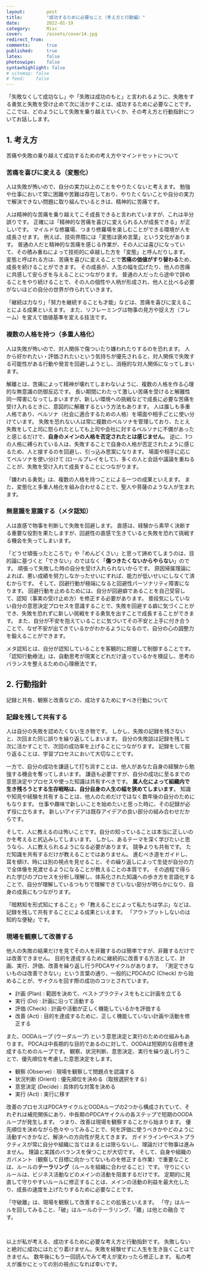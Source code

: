 ```yaml
---
layout:        post
title:         "成功するために必要なこと（考え方と行動編）"
date:          2022-01-19
category:      Misc
cover:         /assets/cover14.jpg
redirect_from:
comments:      true
published:     true
latex:         false
photoswipe:    false
syntaxhighlight: false
# sitemap: false
# feed:    false
---
```


「失敗なくして成功なし」や「失敗は成功のもと」と言われるように、失敗をする勇気と失敗を受け止めて次に活かすことは、成功するために必要なことです。
ここでは、どのようにして失敗を乗り越えていくか、その考え方と行動指針についてお話しします。


## 1. 考え方

苦痛や失敗の乗り越えて成功するための考え方やマインドセットについて

### 苦痛を喜びに変える（変態化）

人は失敗が怖いので、自分の実力以上のことをやりたくないと考えます。
勉強や仕事において常に困難や苦難は存在しており、やりたくないことや自分の実力で解決できない問題に取り組んでいるときは、精神的に苦痛です。

人は精神的な苦痛を乗り越えてこそ成長できると言われていますが、これは半分誤りです。
正確には「精神的な苦痛を喜びに変えられる人が成長できる」が正しいです。
マイルドな修羅場、つまり修羅場を楽しむことができる環境が人を成長させます。
例えば、技術界隈には「変態は褒め言葉」という文化があります。
普通の人だと精神的な苦痛を感じる作業が、その人には喜びになっていて、その積み重ねによって技術的に卓越した方を「変態」と呼んだりします。
変態と呼ばれる方は、苦痛を喜びに変えることで**苦痛の価値がすり替わる**ため、成長を続けることができます。
その成長が、人生の幅を広げたり、他人の苦痛に共感して安らぎを与えることにつながります。
普通の人だったら途中で辞めることをやり続けることで、その人の個性や人柄が形成され、他人と比べる必要がないほどの自分の世界が作られていきます。

「継続は力なり」「努力を継続することも才能」などは、苦痛を喜びに変えることによる成果といえます。
また、リフレーミングは物事の見方や捉え方（フレーム）を変えて価値基準を変える技法です。

### 複数の人格を持つ（多重人格化）

人は失敗が怖いので、対人関係で傷ついたり嫌われたりするのを恐れます。
人から好かれたい・評価されたいという気持ちが優先されると、対人関係で失敗する可能性がある行動や発言を回避しようとし、消極的な対人関係になってしまいます。

解離とは、苦痛によって精神が壊れてしまわないように、複数の人格を作る心理的な無意識の防御反応です。
長い期間にわたって激しい苦痛を受けると解離性同一障害になってしまいますが、新しい環境への挑戦などで成長に必要な苦痛を受け入れるときに、意図的に解離するという方法もあります。
人は誰しも多重人格であり、ペルソナ（社会に適合するための人格）を場面や相手ごとに使い分けています。
失敗を恐れない人は常に複数のペルソナを管理しており、たとえ失敗をして上司に怒られたとしても上司や会社に対するペルソナに不備があったと感じるだけで、**自身のメインの人格を否定されたとは感じません**。
逆に、1つの人格に縛られている人は、失敗することで自身の人格が否定されたように感じるため、人と接するのを回避し、引っ込み思案になります。
場面や相手に応じてペルソナを使い分けて (ロールプレイをして)、多くの人と会話や議論を重ねることが、失敗を受け入れて成長することにつながります。

「嫌われる勇気」は、複数の人格を持つことによる一つの成果といえます。
また、変態化と多重人格化を組み合わせることで、聖人や菩薩のような人が生まれます。

### 無意識を意識する（メタ認知）

人は直感で物事を判断して失敗を回避します。
直感は、経験から素早く決断する重要な役割を果たしますが、回避性の直感で生きていると失敗を恐れて挑戦する機会を失ってしまいます。

「どうせ頑張ったところで」や「めんどくさい」と思って諦めてしまうのは、目的論に基づくと「できない」のではなく「**傷つきたくないからやらない**」のです。
頑張って失敗した時の自分を受け入れられないからです。
原因帰属理論によれば、悪い成績を努力しなかったせいにすれば、能力が低いせいにしなくて済むからです。
そして、回避行動が極端になると回避性パーソナリティ障害になります。
回避行動を止めるためには、自分が回避癖であることを自己受容して、認知（事実の受け止め方）を修正する必要があります。
普段気にしていない自分の意思決定プロセスを意識することで、失敗を回避する癖に気づくことができ、失敗を恐れずに新しい挑戦をする勇気を出すことで成長することができます。
また、自分が不安を抱えていることに気づいてその不安と上手に付き合うことで、なぜ不安が出てきているかがわかるようになるので、自分の心の調整力を鍛えることができます。

メタ認知とは、自分が認知していることを客観的に把握して制御することです。
「認知行動療法」は、自動思考が現実とどれだけ違っているかを検証し、思考のバランスを整えるための心理療法です。


## 2. 行動指針

記録と共有、観察と改善などの、成功するためにすべき行動について

### 記録を残して共有する

人は自分の失敗を認めたくない生き物です。
しかし、失敗の記録を残さないと、次回また同じ誤りを繰り返してしまいます。
自分の失敗談は記録を残して次に活かすことで、次回の成功率を上げることにつながります。
記録をして振り返ることは、学習プロセスにおいて大切なことです。

一方で、自分の成功を謙遜して打ち消すことは、他人があなた自身の経験から勉強する機会を奪ってしまいます。
謙遜も必要ですが、自分の成功に至るまでの意思決定やプロセスや使った知識は共有すべきです。
**属人化によって組織内で生き残ろうとする生存戦略は、自分自身の人生の幅を狭めてしまいます**。
知識や知見や経験を共有することは、他人のためだけではなく数年後の自分のためにもなります。
仕事や趣味で新しいことを始めたいと思った時に、その記録が必ず役に立ちます。
新しいアイデアは既存アイデアの良い部分の組み合わせだからです。

そして、人に教えるのは怖いことです。自分の知っていることは本当に正しいのかを考えると尻込みしてしまいます。
しかし、あるテーマを深く学びたいと思うなら、人に教えられるようになる必要があります。
競争よりも共有です。
ただ知識を共有するだけが教えることではありません。
進むべき道をガイドし、耳を傾け、時には別の視点を見せること、その繰り返しによって生徒が自分の力で全体像を見渡せるようになることが教えることの本質です。
その過程で得られた学びのプロセスを分析し理解し、体系化された知識への歩き方を言語化することで、自分が理解しているつもりで理解できていない部分が明らかになり、自身の成長にもつながります。

「暗黙知を形式知にすること」や「教えることによって私たちは学ぶ」などは、記録を残して共有することによる成果といえます。
「アウトプットしないのは知的な便秘」です。

### 現場を観察して改善する

他人の失敗の結果だけを見てその人を非難するのは簡単ですが、非難するだけでは改善できません。
目的を達成するために継続的に改善する方法として、計画、実行、評価、改善を繰り返し行うPDCAサイクルがあります。
「測定できないものは改善できない」という言葉の通り、一般的にPDCAのC (Check) から始めることが、サイクルを回す際の成功のコツとされています。

- 計画 (Plan) : 範囲を決めて、ベストプラクティスをもとに計画を立てる
- 実行 (Do) : 計画に沿って活動する
- 評価 (Check) : 計画や活動が正しく機能しているかを評価する
- 改善 (Act) : 目的を達成するために、正しく機能していない計画や活動を修正する

また、OODAループ (ウーダループ) という意思決定と実行のための仕組みもあります。
PDCAは中長期的な目的であるのに対して、OODAは短期的な目標を達成するためのループです。
観察、状況判断、意思決定、実行を繰り返し行うことで、優先順位を考慮した意思決定をします。

- 観察 (Observe) : 現場を観察して問題点を認識する
- 状況判断 (Orient) : 優先順位を決める（取捨選択をする）
- 意思決定 (Decide) : 具体的な対策を決める
- 実行 (Act) : 実行に移す

改善のプロセスはPDCAサイクルとOODAループの2つから構成されていて、それぞれは補完関係にあり、中長期のPDCAサイクルの各ステップで短期のOODAループが発生します。
つまり、改善は現場を観察することから始まります。
優先順位を決めながら色々やってみることで、何を評価に使うべきかやどのように活動すべきかなど、解決への方向性が見えてきます。
ガイドラインやベストプラクティスが常に自分や組織に当てはまるとは限らないし、理論だけで物事は進みません。
理論と実践のバランスを保つことが大切です。
そして、自身や組織のガバメント（観察して目標に向かってないものを修正する作業）で重要なことは、ルールの**テーラリング**（ルールを組織に合わせること）です。
守りにくいルールは、ビジネス活動などのメインの活動を阻害するだけです。
定期的に見直して守りやすいルールに修正することは、メインの活動の利益を最大化したり、成長の速度を上げたりするために必要なことです。

「守破離」は、現場を観察して改善することの拡張といえます。
「守」はルールを回してみること、「破」はルールのテーラリング、「離」は他との融合 です。

<br>

以上が私が考える、成功するために必要な考え方と行動指針です。
失敗しないと絶対に成功にはたどり着けません。失敗を経験せずに人生を生き抜くことはできません。
数年後にもう一回読んでみて考えが変わったら修正します。
私の考えが誰かにとっての別の視点になれば幸いです。



<!--
### 参考文献
- [#0204 人は「変態化」しなければ成長しない！　苦痛を快に変換する人間の心の不思議な機能 - YouTube](https://www.youtube.com/watch?v=hmfZP9C67ho)
- [#0171 2つめの人格を持つ　自分を変えたい人のための心理学 （期間限定公開） - YouTube](https://www.youtube.com/watch?v=F76PINX2VUE)
- [PDCA と OODA の関係 - YouTube](https://www.youtube.com/watch?v=Ev_hMJPHyBk)
- [PDCA と OODA ループは ｢合わせ技｣ からの相乗効果が正解｜読むとマーケティングがおもしろくなるブログ](https://www.countand1.com/2020/09/pdca-and-ooda-combination.html)
- [Kosen Advent Calendar By Teachers](https://kosen-teachers.tumblr.com/post/37778909039/%E7%A6%8F%E5%B1%B1%E9%9B%85%E6%B2%BB%E3%81%AB%E3%81%AA%E3%82%8B%E6%96%B9%E6%B3%95)
- [回避性パーソナリティ障害／人生停滞、めんどくさい、傷つくのが怖い、ひきこもり問題 - YouTube](https://www.youtube.com/watch?v=P1gfrviGtTo&ab_channel=%E5%BF%83%E7%90%86%E3%82%AB%E3%82%A6%E3%83%B3%E3%82%BB%E3%83%A9%E3%83%BC%E3%80%90%E5%85%AC%E8%AA%8D%E5%BF%83%E7%90%86%E5%B8%AB%E3%80%91%E6%A9%8B%E6%9C%AC%E7%BF%94%E5%A4%AA%E3%81%AE%E4%BA%BA%E7%94%9F%E3%83%AA%E3%83%8E%E3%83%99%E3%83%BC%E3%82%B7%E3%83%A7%E3%83%B3%EF%BC%81)
- [呪いを解除し、失敗を楽しむ｜shinshinohara｜note](https://note.com/shinshinohara/n/ne5e09b2ae5ba)
-->
